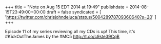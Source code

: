 +++
title = "Note on Aug 15 EDT 2014 at 19:49"
publishdate = 2014-08-15T23:49:00+00:00
draft = false
syndicated = [ 'https://twitter.com/chrisjohndeluca/status/500428978709360640?s=20' ]
+++

Episode 11 of my series reviewing all my CDs is up! This time, it's #KickOutTheJames by the #MC5 http://t.co/c9ste39CqB
